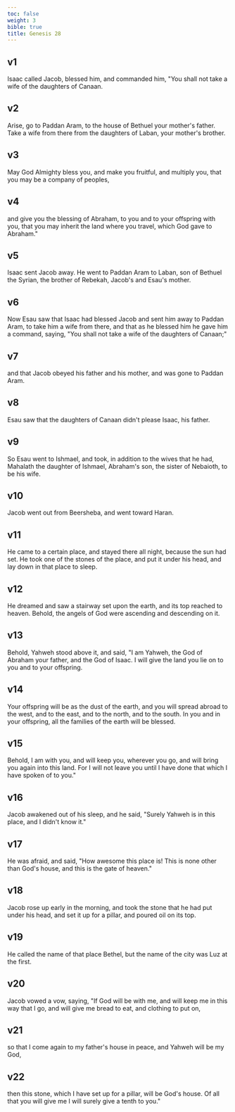 ```yaml
---
toc: false
weight: 3
bible: true
title: Genesis 28
---
```




## v1 
Isaac called Jacob, blessed him, and commanded him, "You shall not take a wife of the daughters of Canaan. 

## v2 
Arise, go to Paddan Aram, to the house of Bethuel your mother's father. Take a wife from there from the daughters of Laban, your mother's brother. 

## v3 
May God Almighty bless you, and make you fruitful, and multiply you, that you may be a company of peoples, 

## v4 
and give you the blessing of Abraham, to you and to your offspring with you, that you may inherit the land where you travel, which God gave to Abraham." 

## v5 
Isaac sent Jacob away. He went to Paddan Aram to Laban, son of Bethuel the Syrian, the brother of Rebekah, Jacob's and Esau's mother. 

## v6 
Now Esau saw that Isaac had blessed Jacob and sent him away to Paddan Aram, to take him a wife from there, and that as he blessed him he gave him a command, saying, "You shall not take a wife of the daughters of Canaan;" 

## v7 
and that Jacob obeyed his father and his mother, and was gone to Paddan Aram. 

## v8 
Esau saw that the daughters of Canaan didn't please Isaac, his father. 

## v9 
So Esau went to Ishmael, and took, in addition to the wives that he had, Mahalath the daughter of Ishmael, Abraham's son, the sister of Nebaioth, to be his wife. 

## v10 
Jacob went out from Beersheba, and went toward Haran. 

## v11 
He came to a certain place, and stayed there all night, because the sun had set. He took one of the stones of the place, and put it under his head, and lay down in that place to sleep. 

## v12 
He dreamed and saw a stairway set upon the earth, and its top reached to heaven. Behold, the angels of God were ascending and descending on it. 

## v13 
Behold, Yahweh stood above it, and said, "I am Yahweh, the God of Abraham your father, and the God of Isaac. I will give the land you lie on to you and to your offspring. 

## v14 
Your offspring will be as the dust of the earth, and you will spread abroad to the west, and to the east, and to the north, and to the south. In you and in your offspring, all the families of the earth will be blessed. 

## v15 
Behold, I am with you, and will keep you, wherever you go, and will bring you again into this land. For I will not leave you until I have done that which I have spoken of to you." 

## v16 
Jacob awakened out of his sleep, and he said, "Surely Yahweh is in this place, and I didn't know it." 

## v17 
He was afraid, and said, "How awesome this place is! This is none other than God's house, and this is the gate of heaven." 

## v18 
Jacob rose up early in the morning, and took the stone that he had put under his head, and set it up for a pillar, and poured oil on its top. 

## v19 
He called the name of that place Bethel, but the name of the city was Luz at the first. 

## v20 
Jacob vowed a vow, saying, "If God will be with me, and will keep me in this way that I go, and will give me bread to eat, and clothing to put on, 

## v21 
so that I come again to my father's house in peace, and Yahweh will be my God, 

## v22 
then this stone, which I have set up for a pillar, will be God's house. Of all that you will give me I will surely give a tenth to you."


